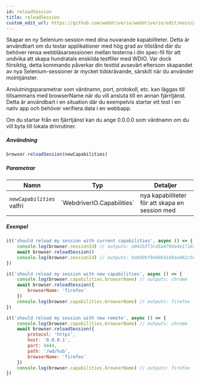 ```yaml
---
id: reloadSession
title: reloadSession
custom_edit_url: https://github.com/webdriverio/webdriverio/edit/main/packages/webdriverio/src/commands/browser/reloadSession.ts
---
```


Skapar en ny Selenium-session med dina nuvarande kapabiliteter. Detta är användbart om du
testar applikationer med hög grad av tillstånd där du behöver rensa webbläsarsessionen mellan
testerna i din spec-fil för att undvika att skapa hundratals enskilda testfiler med WDIO.
Var dock försiktig, detta kommando påverkar din testtid avsevärt eftersom skapandet av
nya Selenium-sessioner är mycket tidskrävande, särskilt när du använder molntjänster.

Anslutningsparametrar som värdnamn, port, protokoll, etc. kan läggas till tillsammans med
browserName när du vill ansluta till en annan fjärrtjänst. Detta är användbart
i en situation där du exempelvis startar ett test i en nativ app och behöver verifiera
data i en webbapp.

Om du startar från en fjärrtjänst kan du ange 0.0.0.0 som värdnamn om du vill
byta till lokala drivrutiner.

##### Användning

```js
browser.reloadSession(newCapabilities)
```

##### Parametrar

<table>
  <thead>
    <tr>
      <th>Namn</th><th>Typ</th><th>Detaljer</th>
    </tr>
  </thead>
  <tbody>
    <tr>
      <td><code><var>newCapabilities</var></code><br /><span className="label labelWarning">valfri</span></td>
      <td>`WebdriverIO.Capabilities`</td>
      <td>nya kapabiliteter för att skapa en session med</td>
    </tr>
  </tbody>
</table>

##### Exempel

```js title="reloadSync.js"
it('should reload my session with current capabilities', async () => {
    console.log(browser.sessionId) // outputs: e042b3f3cd5a479da4e171825e96e655
    await browser.reloadSession()
    console.log(browser.sessionId) // outputs: 9a0d9bf9d4864160aa982c50cf18a573
})

it('should reload my session with new capabilities', async () => {
    console.log(browser.capabilities.browserName) // outputs: chrome
    await browser.reloadSession({
        browserName: 'firefox'
    })
    console.log(browser.capabilities.browserName) // outputs: firefox
})

it('should reload my session with new remote', async () => {
    console.log(browser.capabilities.browserName) // outputs: chrome
    await browser.reloadSession({
        protocol: 'https',
        host: '0.0.0.1',
        port: 4444,
        path: '/wd/hub',
        browserName: 'firefox'
    })
    console.log(browser.capabilities.browserName) // outputs: firefox
})
```